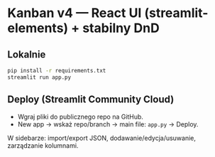 # Kanban v4 — React UI (streamlit-elements) + stabilny DnD

## Lokalnie
```bash
pip install -r requirements.txt
streamlit run app.py
```

## Deploy (Streamlit Community Cloud)
- Wgraj pliki do publicznego repo na GitHub.
- New app → wskaż repo/branch → main file: `app.py` → Deploy.

W sidebarze: import/export JSON, dodawanie/edycja/usuwanie, zarządzanie kolumnami.
